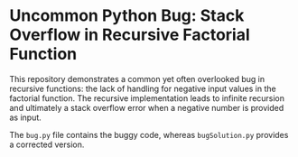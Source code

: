 # Uncommon Python Bug: Stack Overflow in Recursive Factorial Function

This repository demonstrates a common yet often overlooked bug in recursive functions: the lack of handling for negative input values in the factorial function.  The recursive implementation leads to infinite recursion and ultimately a stack overflow error when a negative number is provided as input.

The `bug.py` file contains the buggy code, whereas `bugSolution.py` provides a corrected version.